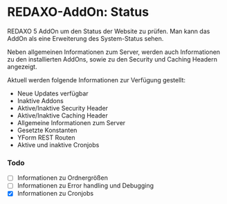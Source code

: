 # REDAXO-AddOn: Status

REDAXO 5 AddOn um den Status der Website zu prüfen.
Man kann das AddOn als eine Erweiterung des System-Status sehen.

Neben allgemeinen Informationen zum Server, werden auch Informationen zu den installierten AddOns, sowie zu den Security
und Caching Headern angezeigt. 

Aktuell werden folgende Informationen zur Verfügung gestellt:

* Neue Updates verfügbar
* Inaktive Addons
* Aktive/Inaktive Security Header
* Aktive/Inaktive Caching Header
* Allgemeine Informationen zum Server
* Gesetzte Konstanten
* YForm REST Routen
* Aktive und inaktive Cronjobs

### Todo

* [ ] Informationen zu Ordnergrößen
* [ ] Informationen zu Error handling und Debugging
* [x] Informationen zu Cronjobs